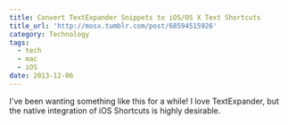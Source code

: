 ```yaml
---
title: Convert TextExpander Snippets to iOS/OS X Text Shortcuts
title_url: 'http://mosx.tumblr.com/post/68594515926'
category: Technology
tags:
  - tech
  - mac
  - iOS
date: 2013-12-06
---
```

I've been wanting something like this for a while! I love TextExpander, but the native integration of iOS Shortcuts is highly desirable. 
